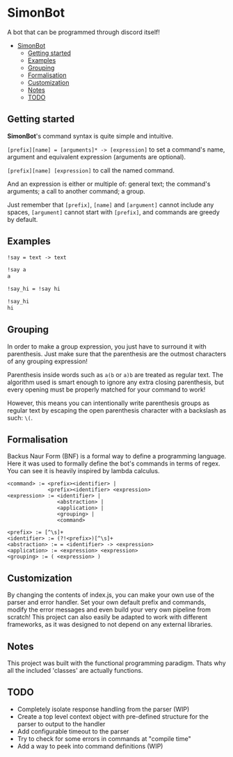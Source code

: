 # SimonBot

A bot that can be programmed through discord itself!

- [SimonBot](#simonbot)
  - [Getting started](#getting-started)
  - [Examples](#examples)
  - [Grouping](#grouping)
  - [Formalisation](#formalisation)
  - [Customization](#customization)
  - [Notes](#notes)
  - [TODO](#todo)

## Getting started

**SimonBot**'s command syntax is quite simple and intuitive.

`[prefix][name] = [arguments]* -> [expression]` to set a command's name, argument and equivalent expression (arguments are optional).

`[prefix][name] [expression]` to call the named command.

And an expression is either or multiple of: general text; the command's arguments; a call to another command; a group.

Just remember that `[prefix]`, `[name]` and `[argument]` cannot include any spaces, `[argument]` cannot start with `[prefix]`, and commands are greedy by default.

## Examples

```md
!say = text -> text

!say a
a

!say_hi = !say hi

!say_hi
hi
```

## Grouping

In order to make a group expression, you just have to surround it with parenthesis. Just make sure that the parenthesis are the outmost characters of any grouping expression!

Parenthesis inside words such as `a(b` or `a)b` are treated as regular text. The algorithm used is smart enough to ignore any extra closing parenthesis, but every opening must be properly matched for your command to work!

However, this means you can intentionally write parenthesis groups as regular text by escaping the open parenthesis character with a backslash as such: `\(`.

## Formalisation

Backus Naur Form (BNF) is a formal way to define a programming language. Here it was used to formally define the bot's commands in terms of regex. You can see it is heavily inspired by lambda calculus.

```bnf
<command> := <prefix><identifier> |
             <prefix><identifier> <expression>
<expression> := <identifier> |
                <abstraction> |
                <application> |
                <grouping> |
                <command>

<prefix> := [^\s]+
<identifier> := (?!<prefix>)[^\s]+
<abstraction> := = <identifier> -> <expression>
<application> := <expression> <expression>
<grouping> := ( <expression> )
```

## Customization

By changing the contents of index.js, you can make your own use of the parser and error handler. Set your own default prefix and commands, modify the error messages and even build your very own pipeline from scratch! This project can also easily be adapted to work with different frameworks, as it was designed to not depend on any external libraries.

## Notes

This project was built with the functional programming paradigm. Thats why all the included 'classes' are actually functions.

## TODO

- Completely isolate response handling from the parser (WIP)
- Create a top level context object with pre-defined structure for the parser to output to the handler
- Add configurable timeout to the parser
- Try to check for some errors in commands at "compile time"
- Add a way to peek into command definitions (WIP)
